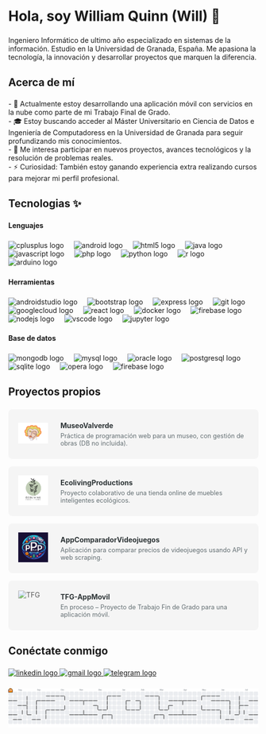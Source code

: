 <h1 align="left">Hola, soy William Quinn (Will) 👋</h1>

###

<p align="left">Ingeniero Informático de ultimo año especializado en sistemas de la información. Estudio en la Universidad de Granada, España. Me apasiona la tecnología, la innovación y desarrollar proyectos que marquen la diferencia.</p>

###

<h2 align="left">Acerca de mí</h2>

###

<p align="left">- 🌱 Actualmente estoy desarrollando una aplicación móvil con servicios en la nube como parte de mi Trabajo Final de Grado.<br>- 🎓 Estoy buscando acceder al Máster Universitario en Ciencia de Datos e Ingeniería de Computadoress en la Universidad de Granada para seguir profundizando mis conocimientos.<br>- 👀 Me interesa participar en nuevos proyectos, avances tecnológicos y la resolución de problemas reales.<br>- ⚡ Curiosidad: También estoy ganando experiencia extra realizando cursos para mejorar mi perfil profesional.</p>

###

<h2 align="left">Tecnologias ✨</h2>

###

<h4 align="left">Lenguajes</h4>

###

<div align="left">
  <img src="https://cdn.jsdelivr.net/gh/devicons/devicon/icons/cplusplus/cplusplus-original.svg" height="40" alt="cplusplus logo"  />
  <img width="12" />
  <img src="https://cdn.jsdelivr.net/gh/devicons/devicon/icons/android/android-original.svg" height="40" alt="android logo"  />
  <img width="12" />
  <img src="https://cdn.jsdelivr.net/gh/devicons/devicon/icons/html5/html5-original.svg" height="40" alt="html5 logo"  />
  <img width="12" />
  <img src="https://cdn.jsdelivr.net/gh/devicons/devicon/icons/java/java-original.svg" height="40" alt="java logo"  />
  <img width="12" />
  <img src="https://cdn.jsdelivr.net/gh/devicons/devicon/icons/javascript/javascript-original.svg" height="40" alt="javascript logo"  />
  <img width="12" />
  <img src="https://cdn.jsdelivr.net/gh/devicons/devicon/icons/php/php-original.svg" height="40" alt="php logo"  />
  <img width="12" />
  <img src="https://cdn.jsdelivr.net/gh/devicons/devicon/icons/python/python-original.svg" height="40" alt="python logo"  />
  <img width="12" />
  <img src="https://cdn.jsdelivr.net/gh/devicons/devicon/icons/r/r-original.svg" height="40" alt="r logo"  />
  <img width="12" />
  <img src="https://cdn.jsdelivr.net/gh/devicons/devicon/icons/arduino/arduino-original.svg" height="40" alt="arduino logo"  />
</div>

###

<h4 align="left">Herramientas</h4>

###

<div align="left">
  <img src="https://cdn.jsdelivr.net/gh/devicons/devicon/icons/androidstudio/androidstudio-original.svg" height="40" alt="androidstudio logo"  />
  <img width="12" />
  <img src="https://cdn.jsdelivr.net/gh/devicons/devicon/icons/bootstrap/bootstrap-original.svg" height="40" alt="bootstrap logo"  />
  <img width="12" />
  <img src="https://cdn.jsdelivr.net/gh/devicons/devicon/icons/express/express-original.svg" height="40" alt="express logo"  />
  <img width="12" />
  <img src="https://cdn.jsdelivr.net/gh/devicons/devicon/icons/git/git-original.svg" height="40" alt="git logo"  />
  <img width="12" />
  <img src="https://cdn.jsdelivr.net/gh/devicons/devicon/icons/googlecloud/googlecloud-original.svg" height="40" alt="googlecloud logo"  />
  <img width="12" />
  <img src="https://cdn.jsdelivr.net/gh/devicons/devicon/icons/react/react-original.svg" height="40" alt="react logo"  />
  <img width="12" />
  <img src="https://cdn.jsdelivr.net/gh/devicons/devicon/icons/docker/docker-original.svg" height="40" alt="docker logo"  />
  <img width="12" />
  <img src="https://cdn.jsdelivr.net/gh/devicons/devicon/icons/firebase/firebase-plain.svg" height="40" alt="firebase logo"  />
  <img width="12" />
  <img src="https://cdn.jsdelivr.net/gh/devicons/devicon/icons/nodejs/nodejs-original.svg" height="40" alt="nodejs logo"  />
  <img width="12" />
  <img src="https://cdn.jsdelivr.net/gh/devicons/devicon/icons/vscode/vscode-original.svg" height="40" alt="vscode logo"  />
  <img width="12" />
  <img src="https://cdn.jsdelivr.net/gh/devicons/devicon/icons/jupyter/jupyter-original.svg" height="40" alt="jupyter logo"  />
</div>

###

<h4 align="left">Base de datos</h4>

###

<div align="left">
  <img src="https://cdn.jsdelivr.net/gh/devicons/devicon/icons/mongodb/mongodb-original.svg" height="40" alt="mongodb logo"  />
  <img width="12" />
  <img src="https://cdn.jsdelivr.net/gh/devicons/devicon/icons/mysql/mysql-original.svg" height="40" alt="mysql logo"  />
  <img width="12" />
  <img src="https://cdn.jsdelivr.net/gh/devicons/devicon/icons/oracle/oracle-original.svg" height="40" alt="oracle logo"  />
  <img width="12" />
  <img src="https://cdn.jsdelivr.net/gh/devicons/devicon/icons/postgresql/postgresql-original.svg" height="40" alt="postgresql logo"  />
  <img width="12" />
  <img src="https://cdn.jsdelivr.net/gh/devicons/devicon/icons/sqlite/sqlite-original.svg" height="40" alt="sqlite logo"  />
  <img width="12" />
  <img src="https://cdn.jsdelivr.net/gh/devicons/devicon/icons/opera/opera-original.svg" height="40" alt="opera logo"  />
  <img width="12" />
  <img src="https://cdn.jsdelivr.net/gh/devicons/devicon/icons/firebase/firebase-plain.svg" height="40" alt="firebase logo"  />
</div>

###

<h2 align="left">Proyectos propios</h2>

###

<div align="left" style="max-width: 800px; margin: 0 auto;">

  <!-- Proyecto 1 -->
  <div style="display: flex; align-items: center; gap: 20px; padding: 15px; border-radius: 8px; background: #f5f5f5; margin-bottom: 15px;">
    <div style="flex-shrink: 0; width: 70px; height: 70px; display: flex; align-items: center; justify-content: center;">
      <a href="https://github.com/Wistry/MuseoValverde" target="_blank">
        <img src="https://raw.githubusercontent.com/Wistry/MuseoValverde/main/imagenes/logotipo.png" 
             alt="Logo MuseoValverde" 
             style="width: 60px; height: 60px; object-fit: contain;">
      </a>
    </div>
    <div style="flex: 1;">
      <h4 style="margin: 0 0 5px 0; color: #2d3436;">MuseoValverde</h4>
      <p style="margin: 0; color: #636e72; font-size: 0.9em;">Práctica de programación web para un museo, con gestión de obras (DB no incluida).</p>
    </div>
  </div>

  <!-- Proyecto 2 -->
  <div style="display: flex; align-items: center; gap: 20px; padding: 15px; border-radius: 8px; background: #f5f5f5; margin-bottom: 15px;">
    <div style="flex-shrink: 0; width: 70px; height: 70px; display: flex; align-items: center; justify-content: center;">
      <a href="https://github.com/Wistry/EcolivingProductions" target="_blank">
        <img src="https://github.com/Wistry/EcolivingProductions/raw/8011dab2856556399ec474bb12a88e10533b0202/webapp/images/logo.png" 
             alt="Logo EcolivingProductions" 
             style="width: 60px; height: 60px; object-fit: contain;">
      </a>
    </div>
    <div style="flex: 1;">
      <h4 style="margin: 0 0 5px 0; color: #2d3436;">EcolivingProductions</h4>
      <p style="margin: 0; color: #636e72; font-size: 0.9em;">Proyecto colaborativo de una tienda online de muebles inteligentes ecológicos.</p>
    </div>
  </div>

  <!-- Proyecto 3 -->
  <div style="display: flex; align-items: center; gap: 20px; padding: 15px; border-radius: 8px; background: #f5f5f5; margin-bottom: 15px;">
    <div style="flex-shrink: 0; width: 70px; height: 70px; display: flex; align-items: center; justify-content: center;">
      <a href="https://github.com/Wistry/AppComparadorVideojuegos" target="_blank">
        <img src="https://github.com/Wistry/AppComparadorVideojuegos/raw/main/src/main/resources/static/LOGO.jpeg" 
             alt="Logo PricePlayPay" 
             style="width: 60px; height: 60px; object-fit: contain;">
      </a>
    </div>
    <div style="flex: 1;">
      <h4 style="margin: 0 0 5px 0; color: #2d3436;">AppComparadorVideojuegos</h4>
      <p style="margin: 0; color: #636e72; font-size: 0.9em;">Aplicación para comparar precios de videojuegos usando API y web scraping.</p>
    </div>
  </div>

  <!-- Proyecto 4 -->
  <div style="display: flex; align-items: center; gap: 20px; padding: 15px; border-radius: 8px; background: #f5f5f5; margin-bottom: 15px;">
    <div style="flex-shrink: 0; width: 70px; height: 70px; display: flex; align-items: center; justify-content: center;">
      <img src="https://via.placeholder.com/60" 
           alt="TFG" 
           style="width: 60px; height: 60px; object-fit: contain; opacity: 0.7;">
    </div>
    <div style="flex: 1;">
      <h4 style="margin: 0 0 5px 0; color: #2d3436;">TFG-AppMovil</h4>
      <p style="margin: 0; color: #636e72; font-size: 0.9em;">En proceso – Proyecto de Trabajo Fin de Grado para una aplicación móvil.</p>
    </div>
  </div>

</div>



###

<h2 align="left">Conéctate conmigo</h2>

###

<div align="left">
  <a href="https://www.linkedin.com/in/williamquinn03/" target="_blank">
    <img src="https://raw.githubusercontent.com/maurodesouza/profile-readme-generator/master/src/assets/icons/social/linkedin/default.svg" width="52" height="40" alt="linkedin logo" />
  </a>
  <a href="mailto:wistry7@gmail.com" target="_blank">
  <img src="https://raw.githubusercontent.com/maurodesouza/profile-readme-generator/master/src/assets/icons/social/gmail/default.svg" width="52" height="40" alt="gmail logo" />
  </a>
  <a href="https://t.me/willy_qc" target="_blank">
    <img src="https://raw.githubusercontent.com/maurodesouza/profile-readme-generator/master/src/assets/icons/social/telegram/default.svg" width="52" height="40" alt="telegram logo" />
  </a>
</div>

###

<picture>
  <source media="(prefers-color-scheme: dark)" srcset="https://raw.githubusercontent.com/Wistry/Wistry/output/pacman-contribution-graph-dark.svg">
  <source media="(prefers-color-scheme: light)" srcset="https://raw.githubusercontent.com/Wistry/Wistry/output/pacman-contribution-graph.svg">
  <img alt="pacman contribution graph" src="https://raw.githubusercontent.com/Wistry/Wistry/output/pacman-contribution-graph.svg">
</picture>

###
